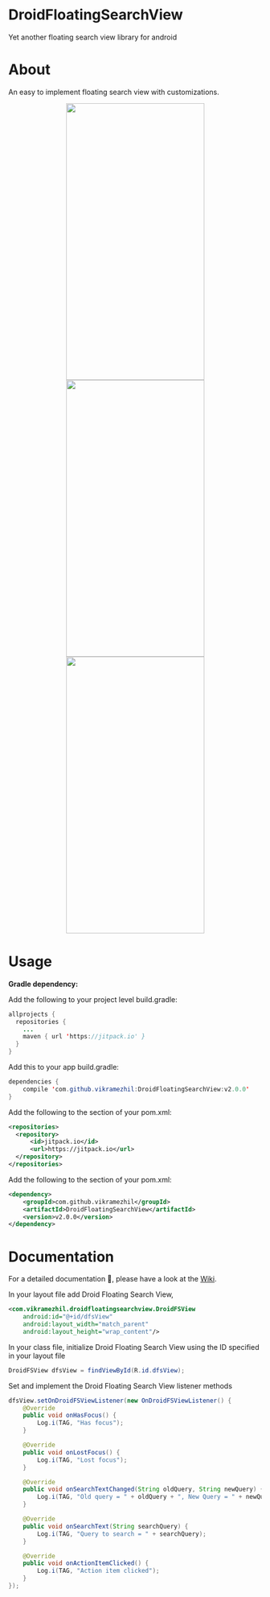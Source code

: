 # DroidFloatingSearchView
Yet another floating search view library for android

<b><h1>About</h1></b>
An easy to implement floating search view with customizations.

<p align="center">
<img src="https://user-images.githubusercontent.com/12429051/32132439-1cf9499c-bbe1-11e7-8da0-7bcf90485afc.png" height="550" width="275"/>
<img src="https://user-images.githubusercontent.com/12429051/32132378-5fb91baa-bbe0-11e7-8f94-f1fa7a0ef634.png" height="550" width="275"/>
<img src="https://user-images.githubusercontent.com/12429051/32132440-1d327f3c-bbe1-11e7-9811-5e28e9388760.png" height="550" width="275"/>
</p>

<b><h1>Usage</h1></b>
<b>Gradle dependency:</b>

Add the following to your project level build.gradle:

```java
allprojects {
  repositories {
    ...
    maven { url 'https://jitpack.io' }
  }
}
```

Add this to your app build.gradle:

```java
dependencies {
    compile 'com.github.vikramezhil:DroidFloatingSearchView:v2.0.0'
}
```

Add the following to the <repositories> section of your pom.xml:

```xml
<repositories>
  <repository>
      <id>jitpack.io</id>
      <url>https://jitpack.io</url>
  </repository>
</repositories>
```

Add the following to the <dependencies> section of your pom.xml:

```xml
<dependency>
    <groupId>com.github.vikramezhil</groupId>
    <artifactId>DroidFloatingSearchView</artifactId>
    <version>v2.0.0</version>
</dependency>
```

<b><h1>Documentation</h1></b>

For a detailed documentation 📔, please have a look at the [Wiki](https://github.com/vikramezhil/DroidFloatingSearchView/wiki).

In your layout file add Droid Floating Search View,

```xml
<com.vikramezhil.droidfloatingsearchview.DroidFSView
    android:id="@+id/dfsView"
    android:layout_width="match_parent"
    android:layout_height="wrap_content"/>
```

In your class file, initialize Droid Floating Search View using the ID specified in your layout file

```java
DroidFSView dfsView = findViewById(R.id.dfsView);
```

Set and implement the Droid Floating Search View listener methods

```java
dfsView.setOnDroidFSViewListener(new OnDroidFSViewListener() {
    @Override
    public void onHasFocus() {
        Log.i(TAG, "Has focus");
    }

    @Override
    public void onLostFocus() {
        Log.i(TAG, "Lost focus");
    }

    @Override
    public void onSearchTextChanged(String oldQuery, String newQuery) {
        Log.i(TAG, "Old query = " + oldQuery + ", New Query = " + newQuery);
    }

    @Override
    public void onSearchText(String searchQuery) {
        Log.i(TAG, "Query to search = " + searchQuery);
    }

    @Override
    public void onActionItemClicked() {
        Log.i(TAG, "Action item clicked");
    }
});
```